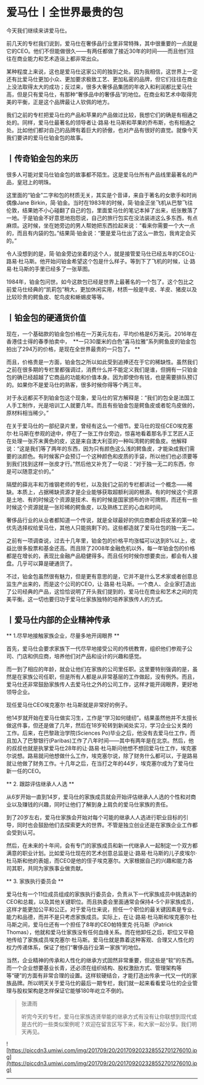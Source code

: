 # 爱马仕丨全世界最贵的包

今天我们继续来讲爱马仕。

前几天的专栏我们说到，爱马仕在奢侈品行业里非常特殊，其中很重要的一点就是它的CEO。他们不但能做很久——有两任都做了接近30年的时间——而且他们往往在商业能力和艺术造诣上都非常出众。

某种程度上来说，这也是爱马仕这家公司的独到之处。因为我相信，这世界上一定还有比爱马仕更加小众、更加要求极致工艺、更加私密的品牌，但它们往往在商业上没法取得太大的成功；反过来，很多大奢侈品集团的年收入和利润都比爱马仕高，但是只有爱马仕，有那种“奢侈品中的奢侈品”的地位。在商业和艺术中取得完美的平衡，正是这个品牌最让人钦佩的地方。

我们之前的专栏把爱马仕的产品和苹果的产品做过比较，我想它们的确是有相通之处的。同样，爱马仕最著名的领导者让·路易·杜马斯和苹果的乔布斯，也有相通之处。比如他们都对自己的品牌有着巨大的骄傲，也对产品有很好的直觉。就像今天我们要讲的爱马仕铂金包的故事。

## 丨传奇铂金包的来历

很多人可能对爱马仕铂金包的故事都不陌生。这是爱马仕所有产品线里最著名的产品，皇冠上的明珠。

这里面的“铂金”二字和包的材质无关，其实是个音译，来自于著名的女歌手和时尚偶像Jane Birkin，简·铂金。当时在1983年的时候，简·铂金正坐飞机从巴黎飞往伦敦，结果她不小心碰翻了自己的包，里面爱马仕的笔记本掉了出来，纸张散落了一地。于是铂金不好意思地抱怨说，自己的旅行包实在没法装进这么多东西，有点麻烦。这时候，坐在她旁边的男人帮她把东西捡起来说：“看来你需要一个大一点的，而且有内袋的包。”结果简·铂金说：“要是爱马仕出了这么一款包，我肯定会买的。”

令人没想到的是，简·铂金旁边坐着的这个人，就是接管爱马仕已经五年的CEO让·路易·杜马斯。他开始问铂金希望这个包是什么样子。等到下了飞机的时候，让·路易·杜马斯的手里已经多了一张草图。

1984年，铂金包问世。如今这款包已经是世界上最著名的一个包了。这个包比之前爱马仕经典的“凯莉包”稍大，更加休闲实用，材质一般是牛皮、羊皮、猪皮以及比较珍贵的鳄鱼皮、鸵鸟皮和蜥蜴皮等等。

## 丨铂金包的硬通货价值

现在，一个基础款的铂金包价格在一万美元左右，平均价格是6万美元。2016年在香港佳士得的春季拍卖中，  **一只30厘米的白色“喜马拉雅”系列鳄鱼皮的铂金包拍出了294万的价格，是现在全世界最贵的一只包了。 **

而且，价格贵是一方面，铂金包之所以如此受到追捧还在于它的稀缺性。虽然我们之前在很多期的专栏里都强调过，消费什么并不能定义我们是谁，但拥有一只铂金包的确已经超越了它商品的功能和价值本身。因为即使你有钱，也是需要排队预订的。如果你不是爱马仕的熟客，很多时候你得等个两三年。

对于永远都买不到铂金包这个现象，爱马仕的官方解释是：“我们的包全是法国工人手工制作，光是培训工人就要几年。而且有些铂金包是鳄鱼皮或者鸵鸟皮做的，原材料相当稀少。”

在关于爱马仕的一部纪录片里，曾经有这么一个细节。爱马仕的现任CEO埃克塞尔·杜马斯在参观的途中，停在了一张工作台旁边，惊喜地看着那名手工艺匠人正在处理一张芥末黄色的皮，这是来自澳大利亚的一种叫湾鳄的鳄鱼皮。他解释说：“这是我们等了两年的东西，因为只有颜色这么浅的鳄鱼皮，才能染成我们需要的淡颜色。有时候客户会预订一个这种颜色和皮质的手袋，所以他们也必须要等到我们找到这样一张皮才行。”然后他又补充了一句说：“对于独一无二的东西，你是可以随意定价的。”

隔壁的薛兆丰和万维钢老师的专栏，以及我们之前的专栏都讲过一个概念——稀缺。本质上，占据稀缺资源才是企业能够获取超额利润的根源。有的时候这个资源是土地、有的时候这个资源是技术、有的时候是国家颁布的许可牌照，而还有一些时候这个资源就是一张珍稀的鳄鱼皮，以及熟练工匠的心血和时间。

奢侈品行业的从业者都知道一个传说，就是全球最好的供应商都会将皮革的第一轮优先选择权给爱马仕，其他人只能挑剩下的。这些都造就了爱马仕包的独一无二。

之前有一项调查说，过去十几年里，铂金包的价格平均涨幅可以达到8%以上，收益比很多股票和基金还高。而且除了2008年金融危机以外，每一年铂金包的价格都是在增长的，表现比金融产品稳健得多。而且任何时候你想要卖出，都会有人接盘。几乎可以算是硬通货了。

不过，铂金包虽然很有魅力，但是更有意思的是，它并不是什么艺术家或者创意总监生产出来的，而是这个公司的CEO，让·路易·杜马斯。一个商人、企业家打造出了公司经典的产品，这恰恰说明了开头我们提到的，爱马仕在商业和艺术之间的完美平衡。这一切也要归功于爱马仕家族独特的培养家族传人的方式。

## 丨爱马仕内部的企业精神传承

 ** 1.尽早地接触家族企业，尽量多地开阔眼界 **

首先，爱马仕会要求家族下一代尽早地接受公司的传统教育，组织他们参观子公司、门店和供应商，培养他们对产品和设计的兴趣和感觉。

而一到了相应的年龄，就会让他们在家族的公司里任职。这里要特别强调的是，虽然是在家族公司任职，但是所有人都是从非常基层的工作做起，没有例外。而且，爱马仕还非常鼓励家族传人去爱马仕之外的公司工作，这样才能开阔眼界，更好地领导企业。

现任爱马仕CEO埃克塞尔·杜马斯就是非常好的例子。

他14岁就开始在爱马仕做实习生，工作是“学习如何缝纫”。结果虽然他并不太擅长做这件事，但还是做了几年，然后在18岁轮转到新闻处实习，学习企业公关类的工作。后来，在巴黎政治学院(Sciences Po)毕业之后，他没有去爱马仕工作，而且加入了巴黎银行(Paribas)工作了八年时间——其中有两年是在北京。然后，他的叔叔也就是执掌爱马仕28年的让·路易·杜马斯问他想不想回爱马仕工作，埃克塞尔说想。路易就问他想做什么工作，埃克塞尔说，除了财务什么都可以，于是路易就让他做了财务工作。十几年之后，在当打之年的44岁，埃克塞尔成为了爱马仕新一任的CEO。

 ** 2. 跟踪评估继承人人选 **

从6岁开始一直到14岁，爱马仕的家族成员就会开始评估继承人人选的个性和对商业以及赚钱的兴趣，同时让他们了解到身上肩负的爱马仕家族的责任。

到了20岁左右，爱马仕家族会开始对每个可能的继承人人选进行职业目标的引导，同时也会鼓励他们去探索更大的世界。不管是独立创业还是在家族企业工作都会受到认可。

然后，在未来的十年间，会有专门的家族成员和新一代继承人一起制定一个双方都满意的职业计划。比如爱马仕现在的艺术创意总监是让·路易·杜马斯的儿子皮埃尔·杜马斯和他的表姐，而CEO是他的侄子埃克塞尔。大家根据自己的兴趣和能力各司其职，共同为家族事业做贡献。

 ** 3. 家族执行委员会 **

爱马仕有一个11位成员组成的家族执行委员会，负责从下一代家族成员中挑选新的CEO和总裁，以及其他关键职位。而且执委会里面通常会保持4-5个非家族成员，这样才能更加公平和公正。对于爱马仕来说，担任一个职位的最关键因素是专业、能力和品德，而并不是只考虑家族成员。实际上，在让·路易·杜马斯和埃克塞尔·杜马斯之间，爱马仕还有一个担任了8年的CEO帕特里克·托马斯（Patrick Thomas），他就和爱马仕家族没有任何血缘关系。而在他卸任之后，职位又平稳地传给了家族成员埃克塞尔·杜马斯。爱马仕就是靠着这种客观、合理又人性化的权力传递体系，保证了他们“奢侈品行业第一家族”的地位。

当然，企业精神的传承和人性化的继承方式固然非常重要，但这些是“软”的东西。而一个企业想要基业长青，还必须在组织结构、股权激励方式、管理架构等等“硬”的方面有非常合理的设置。这样软硬结合，才能打造出传承一代又一代的家族品牌。所以明天关于爱马仕的最后一期专栏，我们就一起来看看爱马仕的企业管理与股权架构是怎样保证它能够180年屹立不倒的。

> 张潇雨
> 
> 听完今天的专栏，爱马仕家族选贤举能的继承方式有没有让你联想到现代或是古代的一些类似案例呢？欢迎在留言区写下来，和大家一起分享。我们明天再见。

![https://piccdn3.umiwi.com/img/201709/20/201709202328552701276010.jpg](https://piccdn3.umiwi.com/img/201709/20/201709202328552701276010.jpg)

---
